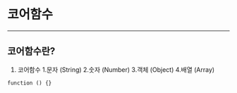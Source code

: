 # 코어함수
 ---
 코어함수란?
 ---
 1. 코어함수
   1.문자 (String)
   2.숫자 (Number)
   3.객체 (Object)
   4.배열 (Array)


 ```
 function () {}
 ```
